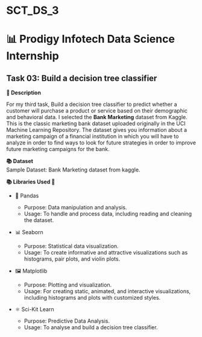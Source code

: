 # SCT_DS_3

# 📊 Prodigy Infotech Data Science Internship

## Task 03: Build a decision tree classifier

**📄 Description**

  For my third task, Build a decision tree classifier to predict whether a customer will purchase a product or service based on their demographic and behavioral data. I selected the **Bank Marketing** dataset from Kaggle.
  This is the classic marketing bank dataset uploaded originally in the UCI Machine Learning Repository. The dataset gives you information about a marketing campaign of a financial institution in which you will have to 
  analyze in order to find ways to look for future strategies in order to improve future marketing campaigns for the bank.
  
**📚 Dataset**  
  Sample Dataset: Bank Marketing dataset from kaggle.

**📚 Libraries Used 🔧**  
- 🐍 Pandas
  - Purpose: Data manipulation and analysis.
  - Usage: To handle and process data, including reading and cleaning the dataset.

- 📊 Seaborn
  - Purpose: Statistical data visualization.
  - Usage: To create informative and attractive visualizations such as histograms, pair plots, and violin plots.

- 🖼️ Matplotlib
  - Purpose: Plotting and visualization.
  - Usage: For creating static, animated, and interactive visualizations, including histograms and plots with customized styles.

- ⚛️ Sci-Kit Learn
  - Purpose: Predictive Data Analysis.
  - Usage: To analyse and build a decision tree classifier.
